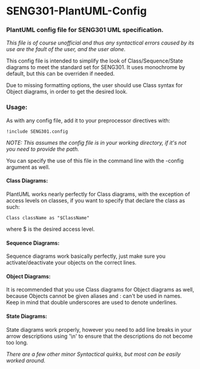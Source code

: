 # SENG301-PlantUML-Config
### PlantUML config file for SENG301 UML specification.
_This file is of course unofficial and thus any syntactical errors caused by its use are the fault of the user, and the user alone._

This config file is intended to simplify the look of Class/Sequence/State
diagrams to meet the standard set for SENG301.
It uses monochrome by default, but this can be overriden if needed.

Due to missing formatting options, the user should use Class syntax for
Object diagrams, in order to get the desired look.

### Usage:

As with any config file, add it to your preprocessor directives with:
```
!include SENG301.config
```
_NOTE: This assumes the config file is in your working directory, 
if it's not you need to provide the path._

You can specify the use of this file in the command line with the -config
argument as well.

#### Class Diagrams:

PlantUML works nearly perfectly for Class diagrams, with the exception of
access levels on classes, if you want to specify that declare the class
as such:
```
Class className as "$ClassName"
```
where $ is the desired access level. 

#### Sequence Diagrams:

Sequence diagrams work basically perfectly, 
just make sure you activate/deactivate your objects on the correct lines.

#### Object Diagrams:

It is recommended that you use Class diagrams for Object diagrams as well,
because Objects cannot be given aliases and : can't be used in names. 
Keep in mind that double underscores are used to denote underlines.

#### State Diagrams:

State diagrams work properly, however you need to add line breaks in your
arrow descriptions using '\n' to ensure that the descriptions do not
become too long.

_There are a few other minor Syntactical quirks, but most can be easily 
worked around._
